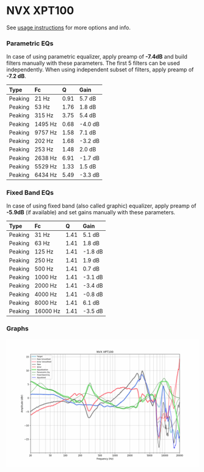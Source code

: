 # NVX XPT100
See [usage instructions](https://github.com/jaakkopasanen/AutoEq#usage) for more options and info.

### Parametric EQs
In case of using parametric equalizer, apply preamp of **-7.4dB** and build filters manually
with these parameters. The first 5 filters can be used independently.
When using independent subset of filters, apply preamp of **-7.2 dB**.

| Type    | Fc      |    Q | Gain    |
|:--------|:--------|:-----|:--------|
| Peaking | 21 Hz   | 0.91 | 5.7 dB  |
| Peaking | 53 Hz   | 1.76 | 1.8 dB  |
| Peaking | 315 Hz  | 3.75 | 5.4 dB  |
| Peaking | 1495 Hz | 0.68 | -4.0 dB |
| Peaking | 9757 Hz | 1.58 | 7.1 dB  |
| Peaking | 202 Hz  | 1.68 | -3.2 dB |
| Peaking | 253 Hz  | 1.48 | 2.0 dB  |
| Peaking | 2638 Hz | 6.91 | -1.7 dB |
| Peaking | 5529 Hz | 1.33 | 1.5 dB  |
| Peaking | 6434 Hz | 5.49 | -3.3 dB |

### Fixed Band EQs
In case of using fixed band (also called graphic) equalizer, apply preamp of **-5.9dB**
(if available) and set gains manually with these parameters.

| Type    | Fc       |    Q | Gain    |
|:--------|:---------|:-----|:--------|
| Peaking | 31 Hz    | 1.41 | 5.1 dB  |
| Peaking | 63 Hz    | 1.41 | 1.8 dB  |
| Peaking | 125 Hz   | 1.41 | -1.8 dB |
| Peaking | 250 Hz   | 1.41 | 1.9 dB  |
| Peaking | 500 Hz   | 1.41 | 0.7 dB  |
| Peaking | 1000 Hz  | 1.41 | -3.1 dB |
| Peaking | 2000 Hz  | 1.41 | -3.4 dB |
| Peaking | 4000 Hz  | 1.41 | -0.8 dB |
| Peaking | 8000 Hz  | 1.41 | 6.1 dB  |
| Peaking | 16000 Hz | 1.41 | -3.5 dB |

### Graphs
![](./NVX%20XPT100.png)